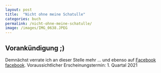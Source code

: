 ```yaml
---
layout: post
title:  "Nicht ohne meine Schatulle"
categories: buch
permalink: /nicht-ohne-meine-schatulle/
image: /images/IMG_0638.JPEG
---
```



## Vorankündigung ;)

Demnächst verrate ich an dieser Stelle mehr ... und ebenso auf [Facebook] [facebook].
Voraussichtlicher Erscheinungstermin: 1. Quartal 2021

[facebook]: https://www.facebook.com/schreibendeApothekerin/











